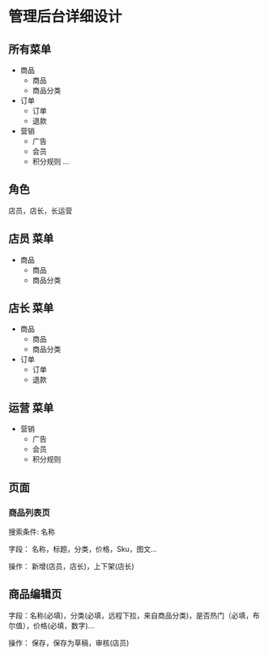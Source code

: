 # 管理后台详细设计
## 所有菜单
* 商品
  * 商品
  * 商品分类
* 订单
  * 订单
  * 退款
* 营销
  * 广告
  * 会员
  * 积分规则
...

## 角色
店员，店长，长运营

## 店员 菜单
* 商品
  * 商品
  * 商品分类

## 店长 菜单
* 商品
  * 商品
  * 商品分类
* 订单
  * 订单
  * 退款

## 运营 菜单
* 营销
  * 广告
  * 会员
  * 积分规则

## 页面
### 商品列表页
搜索条件: 名称

字段： 名称，标题，分类，价格，Sku，图文...

操作： 新增(店员，店长)，上下架(店长)

## 商品编辑页
字段：名称(必填)，分类(必填，远程下拉，来自商品分类)，是否热门（必填，布尔值），价格(必填，数字)...

操作： 保存，保存为草稿，审核(店员)


